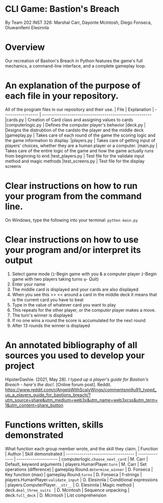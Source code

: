 # CLI Game: Bastion's Breach
By Team 202 INST 326: 
Marshal Carr, Dayonte Mcintosh, Diego Fonseca, Oluwanifemi Elesinnla

# Overview
Our recreation of Bastion's Breach in Python features the game's full mechanics,
a command-line interface, and a complete gameplay loop.


# An explanation of the purpose of each file in your repository.
All of the program files in our repository and their use.
| File               | Explanation
| ------------------ | --------------------------------------------------------
|cards.py            | Creation of Card class and assigning values to cards
|computerlogic.py    | Defines the computer player's behavior
|deck.py             | Designs the distrubtion of the cardsto the player and the middle deck
|gameplay.py         | Takes care of each round of the game the scoring logic and the game information to display.
|players.py          | Takes care of getting input of players' choices, whether they are a human player or a computer.
|main.py             | Takes care of the entire logic of the game and how the game actually runs from beginning to end
|test_players.py     | Test file for the validate input method and magic methods
|test_screens.py     | Test file for the display screens 


# Clear instructions on how to run your program from the command line. 
On Windows, type the following into your terminal:
```python main.py```

# Clear instructions on how to use your program and/or interpret its output
 1. Select game mode (`1`-Begin game with you & a computer player
                      `2`-Begin game with two players taking turns
                      `q`- Quit)
2. Enter your name 
3. The middle card is displayed and your cards are also displayed 
4. When you see this >> << around a card in the middle deck it means that
    is the current card you have to beat
3. Type in the value of whatever card you want to play
4. This repeats for the other player, or the computer player makes a move.
5. The turn's winner is displayed
6. If no one wins a round the score is accumulated for the next round
7. After 13 rounds the winner is displayed  


# An annotated bibliography of all sources you used to develop your project
HipsterDashie. (2021, May 28). 
*I typed up a player's guide for Bastion's Breach - here's the doc!*. 
[Online forum post]. Reddit. https://www.reddit.com/r/AngelsWithScalyWings/commentsnn9u91i_typed_up_a_players_guide_for_bastions_breach/?utm_source=share&utm_medium=web3x&utm_name=web3xcss&utm_term=1&utm_content=share_button

# Functions written, skills demonstrated
What function each group member wrote, and the skill they claim.
| Function                              | Author         | Skill demonstrated
| -----------------------------------   | -------------- | ---------------------
| computerlogic.`choose_next_card`      | M. Carr        | Default, keyword arguments
| players.HumanPlayer.`turn`            | M. Carr        | Set operations (difference)
| gameplay.Round.`determine_winner`     | D. Fonseca     | Key function (max)
| gameplay.Round.`turns`                | D. Fonseca     | f-strings 
| players.HumanPlayer.`validate_input`  | O. Elesinnla   | Conditional expressions
| players.ComputerPlayer.`__str__`      | O. Elesinnla   | Magic method 
| deck.`deal_three_suits `              | D. Mcintosh    | Sequence unpacking
| deck.`full_deck`                      | D. Mcintosh    | List comprehension